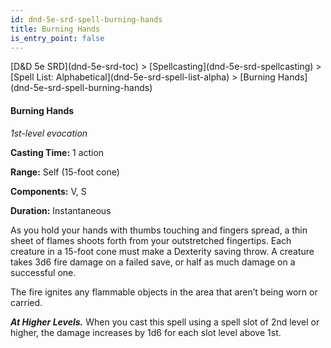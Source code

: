 ```yaml
---
id: dnd-5e-srd-spell-burning-hands
title: Burning Hands
is_entry_point: false
---
```


<breadcrumb>
[D&D 5e SRD](dnd-5e-srd-toc) >  [Spellcasting](dnd-5e-srd-spellcasting) > [Spell List: Alphabetical](dnd-5e-srd-spell-list-alpha) > [Burning Hands](dnd-5e-srd-spell-burning-hands)
</breadcrumb>

#### Burning Hands

*1st-level evocation*

**Casting Time:** 1 action

**Range:** Self (15-foot cone)

**Components:** V, S

**Duration:** Instantaneous

As you hold your hands with thumbs touching and fingers spread, a thin sheet of flames shoots forth from your outstretched fingertips. Each creature in a 15-foot cone must make a Dexterity saving throw. A creature takes 3d6 fire damage on a failed save, or half as much damage on a successful one.

The fire ignites any flammable objects in the area that aren’t being worn or carried.

***At Higher Levels.*** When you cast this spell using a spell slot of 2nd level or higher, the damage increases by 1d6 for each slot level above 1st.

